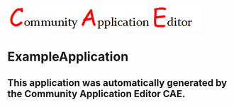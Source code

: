 ![CAE](https://github.com/CAE-Community-Application-Editor/CAE-Deployment-Temp/blob/master/img/logo.png)  

ExampleApplication
===================


This application was automatically generated by the Community Application Editor CAE.  
---------------
